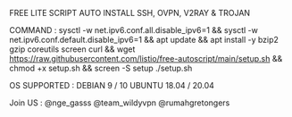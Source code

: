 FREE LITE SCRIPT AUTO INSTALL SSH, OVPN, V2RAY & TROJAN 

COMMAND :
sysctl -w net.ipv6.conf.all.disable_ipv6=1 && sysctl -w net.ipv6.conf.default.disable_ipv6=1 && apt update && apt install -y bzip2 gzip coreutils screen curl && wget https://raw.githubusercontent.com/listio/free-autoscript/main/setup.sh && chmod +x setup.sh && screen -S setup ./setup.sh

OS SUPPORTED :
DEBIAN 9 / 10 
UBUNTU 18.04 / 20.04

Join US :
@nge_gasss
@team_wildyvpn
@rumahgretongers
